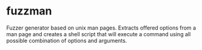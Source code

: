 # fuzzman
Fuzzer generator based on unix man pages. Extracts offered options from a man page and creates a shell script that will execute a command using all possible combination of options and arguments.

